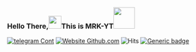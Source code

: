 ### Hello There,<img src="https://github.com/svr666/svr666/blob/master/gifs/Hi.gif" width="30px">This is MRK-YT<img src="https://media.giphy.com/media/12oufCB0MyZ1Go/giphy.gif" width="50">

[![telegram Cont](https://img.shields.io/badge/MRK-YT-30302f?style=flat&logo=telegram)](https://telegram.dog/MRK_YT) [![Website Github.com](https://img.shields.io/Github-Web-down-blue-red/http/shields.io.svg)](https://github.com/MRK-YT)  ![Hits](https://hits.seeyoufarm.com/api/count/incr/badge.svg?url=https://github.com/jikkubot/) [![Generic badge](https://img.shields.io/badge/AnyㅤDσυႦƚʂ..ㅤping@-InFoTelGroup-RED.svg)](https://telegram.dog/InFoTelGroup)


<!--
**MRK-YT/MRK-YT** is a ✨ _special_ ✨ repository because its `README.md` (this file) appears on your GitHub profile.

Here are some ideas to get you started:

- 🔭 I’m currently working on ...
- 🌱 I’m currently learning ...
- 👯 I’m looking to collaborate on ...
- 🤔 I’m looking for help with ...
- 💬 Ask me about ...
- 📫 How to reach me: ...
- 😄 Pronouns: ...
- ⚡ Fun fact: ...
-->
